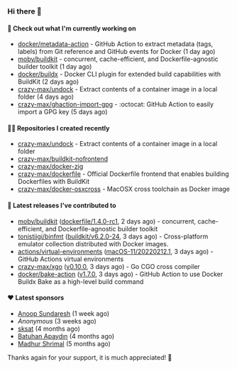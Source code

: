 ### Hi there 👋

#### 👷 Check out what I'm currently working on

- [docker/metadata-action](https://github.com/docker/metadata-action) - GitHub Action to extract metadata (tags, labels) from Git reference and GitHub events for Docker (1 day ago)
- [moby/buildkit](https://github.com/moby/buildkit) - concurrent, cache-efficient, and Dockerfile-agnostic builder toolkit (1 day ago)
- [docker/buildx](https://github.com/docker/buildx) - Docker CLI plugin for extended build capabilities with BuildKit (2 days ago)
- [crazy-max/undock](https://github.com/crazy-max/undock) - Extract contents of a container image in a local folder (4 days ago)
- [crazy-max/ghaction-import-gpg](https://github.com/crazy-max/ghaction-import-gpg) - :octocat: GitHub Action to easily import a GPG key (5 days ago)

#### 👨‍💻 Repositories I created recently

- [crazy-max/undock](https://github.com/crazy-max/undock) - Extract contents of a container image in a local folder
- [crazy-max/buildkit-nofrontend](https://github.com/crazy-max/buildkit-nofrontend)
- [crazy-max/docker-zig](https://github.com/crazy-max/docker-zig)
- [crazy-max/dockerfile](https://github.com/crazy-max/dockerfile) - Official Dockerfile frontend that enables building Dockerfiles with BuildKit
- [crazy-max/docker-osxcross](https://github.com/crazy-max/docker-osxcross) - MacOSX cross toolchain as Docker image

#### 🚀 Latest releases I've contributed to

- [moby/buildkit](https://github.com/moby/buildkit) ([dockerfile/1.4.0-rc1](https://github.com/moby/buildkit/releases/tag/dockerfile%2F1.4.0-rc1), 2 days ago) - concurrent, cache-efficient, and Dockerfile-agnostic builder toolkit
- [tonistiigi/binfmt](https://github.com/tonistiigi/binfmt) ([buildkit/v6.2.0-24](https://github.com/tonistiigi/binfmt/releases/tag/buildkit%2Fv6.2.0-24), 3 days ago) - Cross-platform emulator collection distributed with Docker images.
- [actions/virtual-environments](https://github.com/actions/virtual-environments) ([macOS-11/20220212.1](https://github.com/actions/virtual-environments/releases/tag/macOS-11%2F20220212.1), 3 days ago) - GitHub Actions virtual environments
- [crazy-max/xgo](https://github.com/crazy-max/xgo) ([v0.10.0](https://github.com/crazy-max/xgo/releases/tag/v0.10.0), 3 days ago) - Go CGO cross compiler
- [docker/bake-action](https://github.com/docker/bake-action) ([v1.7.0](https://github.com/docker/bake-action/releases/tag/v1.7.0), 3 days ago) - GitHub Action to use Docker Buildx Bake as a high-level build command

#### ❤️ Latest sponsors
- [Anoop Sundaresh](https://github.com/theryecatcher) (1 week ago)
- _Anonymous_ (3 weeks ago)
- [sksat](https://github.com/sksat) (4 months ago)
- [Batuhan Apaydın](https://github.com/developer-guy) (4 months ago)
- [Madhur Shrimal](https://github.com/shrimalmadhur) (5 months ago)

Thanks again for your support, it is much appreciated! 🙏
